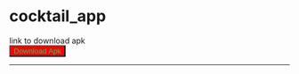 # cocktail_app
link to download apk
<br>
<button> <a href="https://drive.google.com/file/d/10kHdD_mGWCzySuVgsK_meHjVx4xfZbla/view?usp=sharing">Download Apk</a></button>
<hr>

<style>
  a {
  color: #18d26e;
  text-decoration: none;
}

  button{
  background: red;
  color:white;
  }
</style>
